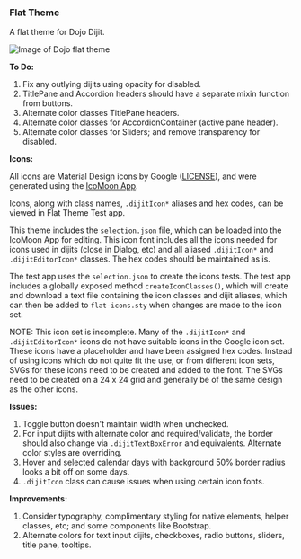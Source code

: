 ### Flat Theme

A flat theme for Dojo Dijit.

![Image of Dojo flat theme](https://cloud.githubusercontent.com/assets/4641297/9564775/6cae1f44-4e65-11e5-8415-5c8b5b68875a.png)

**To Do:**

1. Fix any outlying dijits using opacity for disabled.
2. TitlePane and Accordion headers should have a separate mixin function from buttons.
3. Alternate color classes TitlePane headers.
4. Alternate color classes for AccordionContainer (active pane header).
5. Alternate color classes for Sliders; and remove transparency for disabled.

**Icons:**

All icons are Material Design icons by Google ([LICENSE](https://github.com/google/material-design-icons/blob/master/LICENSE)), and were generated using the [IcoMoon App](https://icomoon.io/app).

Icons, along with class names, `.dijitIcon*` aliases and hex codes, can be viewed in Flat Theme Test app.

This theme includes the `selection.json` file, which can be loaded into the IcoMoon App for editing. This icon font includes all the icons needed for icons used in dijits (close in Dialog, etc) and all aliased `.dijitIcon*` and `.dijitEditorIcon*` classes. The hex codes should be maintained as is.

The test app uses the `selection.json` to create the icons tests. The test app includes a globally exposed method `createIconClasses()`, which will create and download a text file containing the icon classes and dijit aliases, which can then be added to `flat-icons.sty` when changes are made to the icon set.

NOTE: This icon set is incomplete. Many of the `.dijitIcon*` and `.dijitEditorIcon*` icons do not have suitable icons in the Google icon set. These icons have a placeholder and have been assigned hex codes. Instead of using icons which do not quite fit the use, or from different icon sets, SVGs for these icons need to be created and added to the font. The SVGs need to be created on a 24 x 24 grid and generally be of the same design as the other icons.

**Issues:**

1. Toggle button doesn't maintain width when unchecked.
2. For input dijits with alternate color and required/validate, the border should also change via `.dijitTextBoxError` and equivalents. Alternate color styles are overriding.
3. Hover and selected calendar days with background 50% border radius looks a bit off on some days.
4. `.dijitIcon` class can cause issues when using certain icon fonts.

**Improvements:**

1. Consider typography, complimentary styling for native elements, helper classes, etc; and some components like Bootstrap.
2. Alternate colors for text input dijits, checkboxes, radio buttons, sliders, title pane, tooltips.
